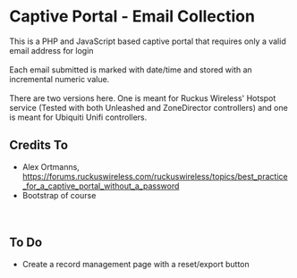# Captive Portal - Email Collection
This is a PHP and JavaScript based captive portal that requires only a valid email address for login<br><br>
Each email submitted is marked with date/time and stored with an incremental numeric value.
<br><br>
There are two versions here. One is meant for Ruckus Wireless' Hotspot service (Tested with both Unleashed and ZoneDirector controllers) and one is meant for Ubiquiti Unifi controllers.

## Credits To
- Alex Ortmanns, https://forums.ruckuswireless.com/ruckuswireless/topics/best_practice_for_a_captive_portal_without_a_password <br>
- Bootstrap of course<br>
<br><br>
## To Do
- Create a record management page with a reset/export button <br>
